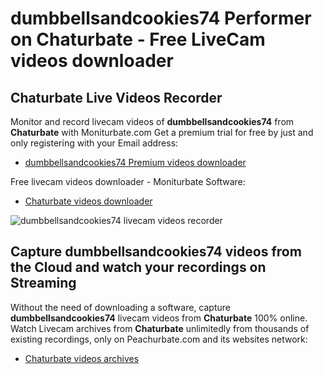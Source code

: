# dumbbellsandcookies74 Performer on Chaturbate - Free LiveCam videos downloader

## Chaturbate Live Videos Recorder

Monitor and record livecam videos of **dumbbellsandcookies74** from **Chaturbate** with Moniturbate.com
Get a premium trial for free by just and only registering with your Email address:
* [dumbbellsandcookies74 Premium videos downloader](https://moniturbate.com/request-demo-licence-key.html)

Free livecam videos downloader - Moniturbate Software:
* [Chaturbate videos downloader](https://moniturbate.com/moniturbate-download-software.html)

![dumbbellsandcookies74 livecam videos recorder](https://peachurnet.com/templates/moniturbate-software.png)


## Capture dumbbellsandcookies74 videos from the Cloud and watch your recordings on Streaming

Without the need of downloading a software, capture **dumbbellsandcookies74** livecam videos from **Chaturbate** 100% online.
Watch Livecam archives from **Chaturbate** unlimitedly from thousands of existing recordings, only on Peachurbate.com and its websites network:
* [Chaturbate videos archives](https://peachurnet.com/)